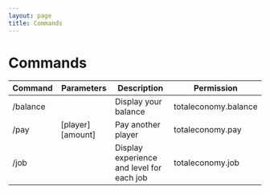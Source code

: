 ```yaml
---
layout: page
title: Commands
---
```


# Commands

| Command  | Parameters        | Description                                 | Permission           |
|----------|-------------------|---------------------------------------------|----------------------|
| /balance |                   | Display your balance                        | totaleconomy.balance |
| /pay     | [player] [amount] | Pay another player                          | totaleconomy.pay     |
| /job     |                   | Display experience and level for each job   | totaleconomy.job     |